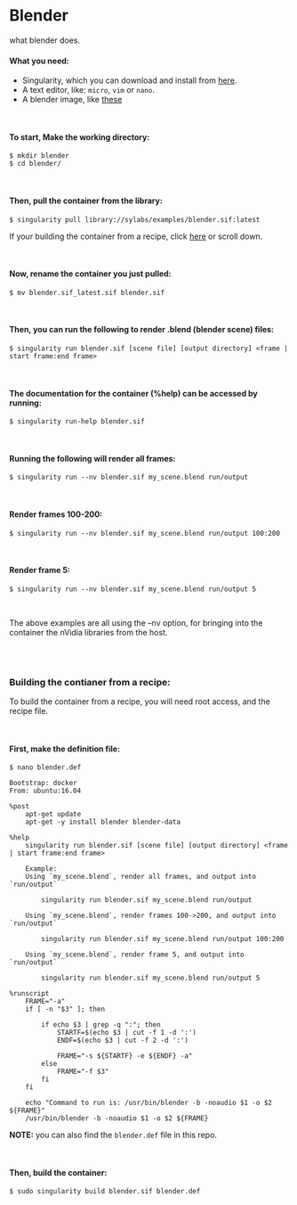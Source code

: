 # Blender

what blender does.

#### What you need:
 - Singularity, which you can download and install from [here](https://github.com/sylabs/singularity).
 - A text editor, like: `micro`, `vim` or `nano`.
 - A blender image, like [these](https://free3d.com/3d-models/blender-scene)

<br>

#### To start, Make the working directory:
```
$ mkdir blender
$ cd blender/
```

<br>

#### Then, pull the container from the library:

```
$ singularity pull library://sylabs/examples/blender.sif:latest
```

If your building the container from a recipe, click [here](#building-the-contianer-from-a-recipe) or scroll down.

<br>

#### Now, rename the container you just pulled:

```
$ mv blender.sif_latest.sif blender.sif
```

<br>

#### Then, you can run the following to render .blend (blender scene) files:

```
$ singularity run blender.sif [scene file] [output directory] <frame | start frame:end frame>
```

<br>

#### The documentation for the container (%help) can be accessed by running:

```
$ singularity run-help blender.sif
```

<br>

#### Running the following will render all frames:

```
$ singularity run --nv blender.sif my_scene.blend run/output
```

<br>

#### Render frames 100-200:

```
$ singularity run --nv blender.sif my_scene.blend run/output 100:200
```

<br>

#### Render frame 5:

```
$ singularity run --nv blender.sif my_scene.blend run/output 5
```

<br>

The above examples are all using the –nv option, for bringing into the container the nVidia libraries from the host.


<br>
<br>

### Building the contianer from a recipe:

To build the container from a recipe, you will need root access, and the recipe file.

<br>

#### First, make the definition file:

```
$ nano blender.def
```
```
Bootstrap: docker
From: ubuntu:16.04

%post
    apt-get update
    apt-get -y install blender blender-data

%help
    singularity run blender.sif [scene file] [output directory] <frame | start frame:end frame>

    Example:
    Using `my_scene.blend`, render all frames, and output into `run/output`

        singularity run blender.sif my_scene.blend run/output

    Using `my_scene.blend`, render frames 100->200, and output into `run/output`

        singularity run blender.sif my_scene.blend run/output 100:200

    Using `my_scene.blend`, render frame 5, and output into `run/output`

        singularity run blender.sif my_scene.blend run/output 5

%runscript
    FRAME="-a"
    if [ -n "$3" ]; then

        if echo $3 | grep -q ":"; then
            STARTF=$(echo $3 | cut -f 1 -d ':')
            ENDF=$(echo $3 | cut -f 2 -d ':')

            FRAME="-s ${STARTF} -e ${ENDF} -a"
        else
            FRAME="-f $3"
        fi
    fi

    echo "Command to run is: /usr/bin/blender -b -noaudio $1 -o $2 ${FRAME}"
    /usr/bin/blender -b -noaudio $1 -o $2 ${FRAME}

```

**NOTE:** you can also find the `blender.def` file in this repo.

<br>

#### Then, build the container:

```
$ sudo singularity build blender.sif blender.def
```


<br>
<br>




